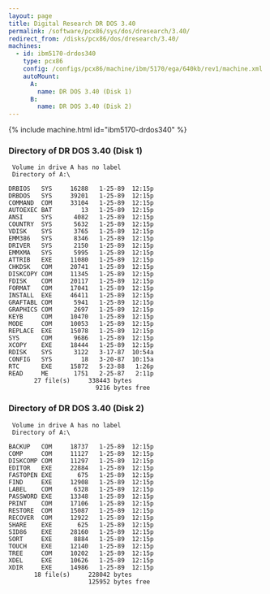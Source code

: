 ```yaml
---
layout: page
title: Digital Research DR DOS 3.40
permalink: /software/pcx86/sys/dos/dresearch/3.40/
redirect_from: /disks/pcx86/dos/dresearch/3.40/
machines:
  - id: ibm5170-drdos340
    type: pcx86
    config: /configs/pcx86/machine/ibm/5170/ega/640kb/rev1/machine.xml
    autoMount:
      A:
        name: DR DOS 3.40 (Disk 1)
      B:
        name: DR DOS 3.40 (Disk 2)
---
```


{% include machine.html id="ibm5170-drdos340" %}

### Directory of DR DOS 3.40 (Disk 1)

     Volume in drive A has no label
     Directory of A:\

    DRBIOS   SYS     16288   1-25-89  12:15p
    DRBDOS   SYS     39201   1-25-89  12:15p
    COMMAND  COM     33104   1-25-89  12:15p
    AUTOEXEC BAT        13   1-25-89  12:15p
    ANSI     SYS      4082   1-25-89  12:15p
    COUNTRY  SYS      5632   1-25-89  12:15p
    VDISK    SYS      3765   1-25-89  12:15p
    EMM386   SYS      8346   1-25-89  12:15p
    DRIVER   SYS      2150   1-25-89  12:15p
    EMMXMA   SYS      5995   1-25-89  12:15p
    ATTRIB   EXE     11080   1-25-89  12:15p
    CHKDSK   COM     20741   1-25-89  12:15p
    DISKCOPY COM     11345   1-25-89  12:15p
    FDISK    COM     20117   1-25-89  12:15p
    FORMAT   COM     17041   1-25-89  12:15p
    INSTALL  EXE     46411   1-25-89  12:15p
    GRAFTABL COM      5941   1-25-89  12:15p
    GRAPHICS COM      2697   1-25-89  12:15p
    KEYB     COM     10470   1-25-89  12:15p
    MODE     COM     10053   1-25-89  12:15p
    REPLACE  EXE     15078   1-25-89  12:15p
    SYS      COM      9686   1-25-89  12:15p
    XCOPY    EXE     18444   1-25-89  12:15p
    RDISK    SYS      3122   3-17-87  10:54a
    CONFIG   SYS        18   3-20-87  10:15a
    RTC      EXE     15872   5-23-88   1:26p
    READ     ME       1751   2-25-87   2:11p
           27 file(s)     338443 bytes
                            9216 bytes free

### Directory of DR DOS 3.40 (Disk 2)

     Volume in drive A has no label
     Directory of A:\

    BACKUP   COM     18737   1-25-89  12:15p
    COMP     COM     11127   1-25-89  12:15p
    DISKCOMP COM     11297   1-25-89  12:15p
    EDITOR   EXE     22884   1-25-89  12:15p
    FASTOPEN EXE       675   1-25-89  12:15p
    FIND     EXE     12908   1-25-89  12:15p
    LABEL    COM      6328   1-25-89  12:15p
    PASSWORD EXE     13348   1-25-89  12:15p
    PRINT    COM     17106   1-25-89  12:15p
    RESTORE  COM     15087   1-25-89  12:15p
    RECOVER  COM     12922   1-25-89  12:15p
    SHARE    EXE       625   1-25-89  12:15p
    SID86    EXE     28160   1-25-89  12:15p
    SORT     EXE      8884   1-25-89  12:15p
    TOUCH    EXE     12140   1-25-89  12:15p
    TREE     COM     10202   1-25-89  12:15p
    XDEL     EXE     10626   1-25-89  12:15p
    XDIR     EXE     14986   1-25-89  12:15p
           18 file(s)     228042 bytes
                          125952 bytes free
